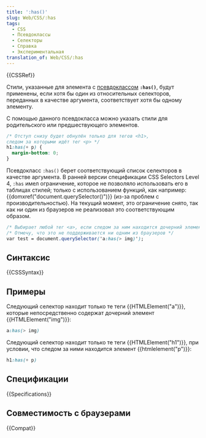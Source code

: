 ```yaml
---
title: ':has()'
slug: Web/CSS/:has
tags:
  - CSS
  - Псевдоклассы
  - Селекторы
  - Справка
  - Экспериментальная
translation_of: Web/CSS/:has
---
```


{{CSSRef}}

Стили, указанные для элемента с [псевдоклассом](/ru/docs/Web/CSS/Pseudo-classes) **`:has()`**, будут применены, если хотя бы один из относительных селекторов, переданных в качестве аргумента, соответствует хотя бы одному элементу.

С помощью данного псевдокласса можно указать стили для родительского или предшествующего элементов.

```css
/* Отступ снизу будет обнулён только для тегов <h1>,
следом за которыми идёт тег <p> */
h1:has(+ p) {
  margin-bottom: 0;
}
```


Псевдокласс `:has()` берет соответствующий список селекторов в качестве аргумента. В ранней версии спецификации CSS Selectors Level 4, `:has` имел ограничение, которое не позволяло использовать его в таблицах стилей; только с использованием функций, как например: {{domxref("document.querySelector()")}} (из-за проблем с производительностью). На текущий момент, это ограничение снято, так как ни один из браузеров не реализовал это соответствующим образом.

```css
/* Выбирает любой тег <a>, если следом за ним находится дочерний элемент <img> */
/* Отмечу, что это не поддерживается ни одним из браузеров */
var test = document.querySelector('a:has(> img)');
```

## Синтаксис

{{CSSSyntax}}

## Примеры

Следующий селектор находит только те теги {{HTMLElement("a")}}, которые непосредственно содержат дочерний элемент {{HTMLElement("img")}}:

```css
a:has(> img)
```

Следующий селектор находит только те теги {{HTMLElement("h1")}}, при условии, что следом за ними находится элемент {{htmlelement("p")}}:

```css
h1:has(+ p)
```

## Спецификации

{{Specifications}}

## Совместимость с браузерами

{{Compat}}

